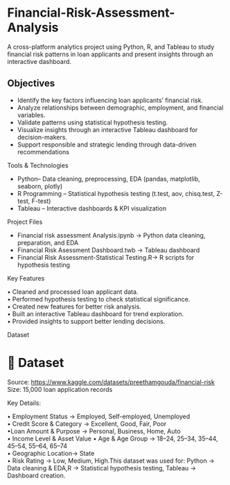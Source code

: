 # Financial-Risk-Assessment-Analysis
A cross-platform analytics project using Python, R, and Tableau to study financial risk patterns in loan applicants and present insights through an interactive dashboard.


 Objectives
 ---
 

* Identify the key factors influencing loan applicants’ financial risk.  
* Analyze relationships between demographic, employment, and financial variables.  
* Validate patterns using statistical hypothesis testing.  
* Visualize insights through an interactive Tableau dashboard for decision-makers.  
* Support responsible and strategic lending through data-driven recommendations

Tools & Technologies

* Python– Data cleaning, preprocessing, EDA (pandas, matplotlib, seaborn, plotly)  
* R Programming – Statistical hypothesis testing (t.test, aov, chisq.test, Z-test, F-test)  
* Tableau – Interactive dashboards & KPI visualization

Project Files
* Financial risk assessment Analysis.ipynb → Python data cleaning, preparation, and EDA  
* Financial Risk Asessment Dashboard.twb → Tableau dashboard  
* Financial Risk Assessment-Statistical Testing.R→ R scripts for hypothesis testing

Key Features

• Cleaned and processed loan applicant data.  
• Performed hypothesis testing to check statistical significance.  
• Created new features for better risk analysis.  
• Built an interactive Tableau dashboard for trend exploration.  
• Provided insights to support better lending decisions.

 Dataset
 # 📂 Dataset

Source: https://www.kaggle.com/datasets/preethamgouda/financial-risk
Size: 15,000 loan application records

Key Details:
 
• Employment Status → Employed, Self-employed, Unemployed  
• Credit Score & Category → Excellent, Good, Fair, Poor  
•Loan Amount & Purpose → Personal, Business, Home, Auto  
• Income Level & Asset Value 
• Age & Age Group → 18–24, 25–34, 35–44, 45–54, 55–64, 65–74  
• Geographic Location→ State  
• Risk Rating → Low, Medium, High.This dataset was used for:  Python → Data cleaning & EDA,R → Statistical hypothesis testing, 
Tableau → Dashboard creation.


